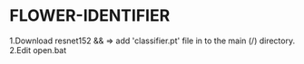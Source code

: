 # FLOWER-IDENTIFIER
1.Download resnet152 && => add 'classifier.pt' file in to the main (/) directory.\
2.Edit open.bat
